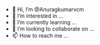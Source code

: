 - 👋 Hi, I’m @Anuragkumarvcm
- 👀 I’m interested in ...
- 🌱 I’m currently learning ...
- 💞️ I’m looking to collaborate on ...
- 📫 How to reach me ...

<!---
Anuragkumarvcm/Anuragkumarvcm is a ✨ special ✨ repository because its `README.md` (this file) appears on your GitHub profile.
You can click the Preview link to take a look at your changes.
--->
